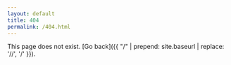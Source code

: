 ```yaml
---
layout: default
title: 404
permalink: /404.html
---
```


This page does not exist. [Go back]({{ "/" | prepend: site.baseurl | replace: '//', '/' }}).